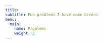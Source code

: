 ```yaml
---
title: 
subtitle: Fun problems I have come across
menu:
  main:
    name: Problems
    weight: 3
---
```

